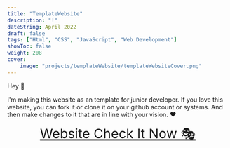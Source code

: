 ```yaml
---
title: "TemplateWebsite"
description: "!"
dateString: April 2022
draft: false
tags: ["Html", "CSS", "JavaScript", "Web Development"]
showToc: false
weight: 208
cover:
    image: "projects/templateWebsite/templateWebsiteCover.png"
--- 
```



 
Hey 🤼

I'm making this website as an template for junior developer. If you love this website, you can fork it or clone it on your github account or systems.
And then make changes to it that are in line with your vision. ❤



<p align="center">
  <a style="font-size:30px"  href="https://awwais.me/templateWebsite">
                                      Website Check It Now 🎭</a>

</p>
